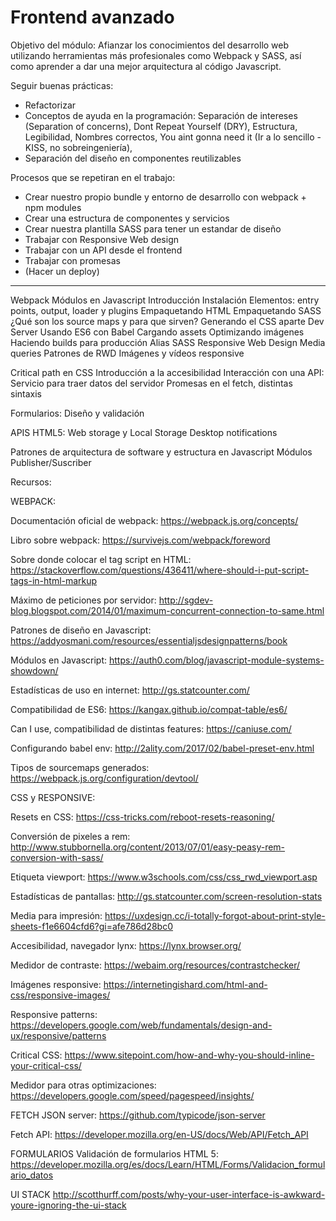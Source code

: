 # Frontend avanzado

Objetivo del módulo: Afianzar los conocimientos del desarrollo web utilizando herramientas más profesionales como Webpack y SASS, así como aprender a dar una mejor arquitectura al código Javascript.

Seguir buenas prácticas:

- Refactorizar
- Conceptos de ayuda en la programación:
  Separación de intereses (Separation of concerns),
  Dont Repeat Yourself (DRY),
  Estructura,
  Legibilidad,
  Nombres correctos,
  You aint gonna need it (Ir a lo sencillo - KISS, no sobreingeniería),
- Separación del diseño en componentes reutilizables

Procesos que se repetiran en el trabajo:

- Crear nuestro propio bundle y entorno de desarrollo con webpack + npm modules
- Crear una estructura de componentes y servicios
- Crear nuestra plantilla SASS para tener un estandar de diseño
- Trabajar con Responsive Web design
- Trabajar con un API desde el frontend
- Trabajar con promesas
- (Hacer un deploy)

---

Webpack
  Módulos en Javascript
  Introducción
  Instalación
  Elementos: entry points, output, loader y plugins
  Empaquetando HTML
  Empaquetando SASS
  ¿Qué son los source maps y para que sirven?
  Generando el CSS aparte
  Dev Server
  Usando ES6 con Babel
  Cargando assets
  Optimizando imágenes
  Haciendo builds para producción
  Alias
  SASS
  Responsive Web Design
  Media queries
  Patrones de RWD
  Imágenes y vídeos responsive

Critical path en CSS
Introducción a la accesibilidad
Interacción con una API:
  Servicio para traer datos del servidor
  Promesas en el fetch, distintas sintaxis

Formularios: Diseño y validación

APIS HTML5:
  Web storage y Local Storage
  Desktop notifications

Patrones de arquitectura de software y estructura en Javascript
  Módulos
  Publisher/Suscriber


Recursos:

WEBPACK:

  Documentación oficial de webpack: https://webpack.js.org/concepts/

  Libro sobre webpack: https://survivejs.com/webpack/foreword

  Sobre donde colocar el tag script en HTML: https://stackoverflow.com/questions/436411/where-should-i-put-script-tags-in-html-markup

  Máximo de peticiones por servidor: http://sgdev-blog.blogspot.com/2014/01/maximum-concurrent-connection-to-same.html

  Patrones de diseño en Javascript: https://addyosmani.com/resources/essentialjsdesignpatterns/book

  Módulos en Javascript: https://auth0.com/blog/javascript-module-systems-showdown/

  Estadísticas de uso en internet: http://gs.statcounter.com/

  Compatibilidad de ES6: https://kangax.github.io/compat-table/es6/

  Can I use, compatibilidad de distintas features: https://caniuse.com/

  Configurando babel env: http://2ality.com/2017/02/babel-preset-env.html

  Tipos de sourcemaps generados: https://webpack.js.org/configuration/devtool/

CSS y RESPONSIVE:

  Resets en CSS: https://css-tricks.com/reboot-resets-reasoning/

  Conversión de pixeles a rem: http://www.stubbornella.org/content/2013/07/01/easy-peasy-rem-conversion-with-sass/

  Etiqueta viewport: https://www.w3schools.com/css/css_rwd_viewport.asp

  Estadísticas de pantallas: http://gs.statcounter.com/screen-resolution-stats

  Media para impresión: https://uxdesign.cc/i-totally-forgot-about-print-style-sheets-f1e6604cfd6?gi=afe786d28bc0

  Accesibilidad, navegador lynx: https://lynx.browser.org/

  Medidor de contraste: https://webaim.org/resources/contrastchecker/

  Imágenes responsive: https://internetingishard.com/html-and-css/responsive-images/

  Responsive patterns: https://developers.google.com/web/fundamentals/design-and-ux/responsive/patterns

  Critical CSS: https://www.sitepoint.com/how-and-why-you-should-inline-your-critical-css/

  Medidor para otras optimizaciones: https://developers.google.com/speed/pagespeed/insights/

FETCH
  JSON server: https://github.com/typicode/json-server

  Fetch API: https://developer.mozilla.org/en-US/docs/Web/API/Fetch_API

FORMULARIOS
  Validación de formularios HTML 5: https://developer.mozilla.org/es/docs/Learn/HTML/Forms/Validacion_formulario_datos

UI STACK
http://scotthurff.com/posts/why-your-user-interface-is-awkward-youre-ignoring-the-ui-stack
